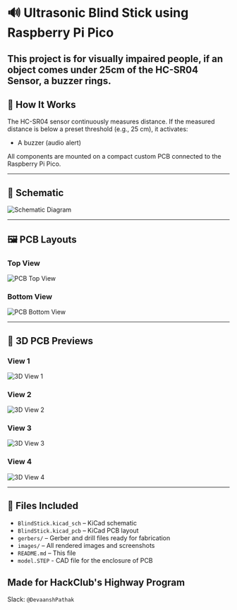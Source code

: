 # 🔊 Ultrasonic Blind Stick using Raspberry Pi Pico

This project is for visually impaired people, if an object comes under 25cm of the HC-SR04 Sensor, a buzzer rings.
---

## 🧠 How It Works

The HC-SR04 sensor continuously measures distance. If the measured distance is below a preset threshold (e.g., 25 cm), it activates:

- A buzzer (audio alert)

All components are mounted on a compact custom PCB connected to the Raspberry Pi Pico.

---

## 📐 Schematic

![Schematic Diagram](https://hc-cdn.hel1.your-objectstorage.com/s/v3/fe3a28b8bb1ab81fd0af61cd3ecb6ae6f97b7743_screenshot_2025-06-22_185549.png)

---

## 🖼️ PCB Layouts

### Top View  
![PCB Top View](https://hc-cdn.hel1.your-objectstorage.com/s/v3/333e6eff0c515566d48c0da66187a7ec991cf4da_screenshot_2025-06-22_092020.png)

### Bottom View  
![PCB Bottom View](https://hc-cdn.hel1.your-objectstorage.com/s/v3/3423ce96feaa011bdb54dd12b359a1650827f547_screenshot_2025-06-22_092032.png)

---

## 🧱 3D PCB Previews

### View 1 
![3D View 1](https://hc-cdn.hel1.your-objectstorage.com/s/v3/0e6492923c0b4334a5370172a727421a89078905_screenshot_2025-06-22_090013.png)

### View 2  
![3D View 2](https://hc-cdn.hel1.your-objectstorage.com/s/v3/1d9541faad887c45587d91a3a6d619d9a547ec12_screenshot_2025-06-22_090111.png)

### View 3
![3D View 3](https://hc-cdn.hel1.your-objectstorage.com/s/v3/0179fea54b76e8135a3db1295d8814479ea8a4ba_screenshot_2025-06-22_090831.png)

### View 4
![3D View 4](https://hc-cdn.hel1.your-objectstorage.com/s/v3/93e07264e6a03bfe4f453a20a77364da6eff2204_screenshot_2025-06-22_090851.png)


---

## 💾 Files Included

- `BlindStick.kicad_sch` – KiCad schematic
- `BlindStick.kicad_pcb` – KiCad PCB layout
- `gerbers/` – Gerber and drill files ready for fabrication
- `images/` – All rendered images and screenshots
- `README.md` – This file
- `model.STEP` - CAD file for the enclosure of PCB

## Made for HackClub's Highway Program
Slack: `@DevaanshPathak`
